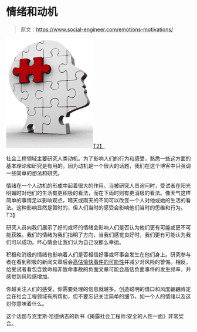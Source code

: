 # 情绪和动机

> 原文：<https://www.social-engineer.com/emotions-motivations/>

[![Puzzle_Of_Emotions-237x300](img/45a2eceedf1ab1107dd9f9b686e28854.png)T2】](https://www.social-engineer.com/wp-content/uploads/2014/04/Puzzle_Of_Emotions-237x300.jpg)

社会工程领域主要研究人类动机。为了影响人们的行为和感受，熟悉一些这方面的基本理论和研究是有用的。因为动机是一个很大的话题，我们在这个博客中只强调一些简单的想法和研究。

情绪在一个人动机的形成中起着很大的作用。当被研究人员询问时，受试者在阳光明媚时对他们的生活有更积极的看法，而在下雨时则有更消极的看法。像天气这样简单的事情足以影响观点，晴天或雨天的不同可以改变一个人对他或她的生活的看法。这种影响显然是暂时的，但人们当时的感受会影响他们当时的思维和行为。
T3】

研究人员向我们展示了好的或坏的情绪会影响人们是否认为他们更有可能或更不可能获胜。我们的情绪为我们指明了方向，当我们感觉良好时，我们更有可能认为我们可以成功。坏心情会让我们认为自己没那么幸运。

积极和消极的情绪也影响着人们是否相信好事或坏事会发生在他们身上。研究参与者在看到积极的新闻文章后会[高估愉快事件的可能性](https://psycnet.apa.org/index.cfm?fa=buy.optionToBuy&id=1984-06740-001)并减少对风险的警惕。相反，给受试者看包含致命和非致命事故的负面文章可能会高估负面事件的发生频率，并感觉到风险感增加。

你越关注人们的感受，你需要处理的信息就越多。创造聪明的借口和风度翩翩肯定会在社会工程领域有所帮助，但不要忘记关注简单的细节，如一个人的情绪以及这对你意味着什么。

这个话题与克里斯·哈德纳吉的新书《揭露社会工程师:安全的人性一面》非常契合。
